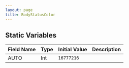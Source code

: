 ```yaml
---
layout: page
title: BodyStatusColor
---
```


## Static Variables

| Field Name | Type | Initial Value | Description |
| ------------ | ------ | --------------- | ------------- |
| AUTO | Int | `16777216` |  |


